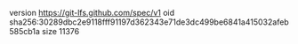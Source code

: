 version https://git-lfs.github.com/spec/v1
oid sha256:30289dbc2e9118fff91197d362343e71de3dc499be6841a415032afeb585cb1a
size 11376
